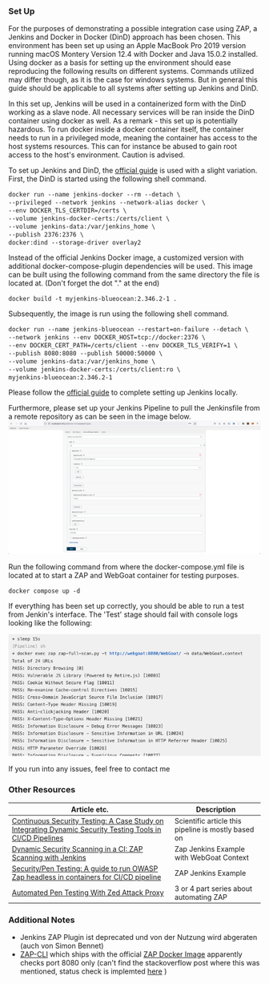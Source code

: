 ### Set Up
For the purposes of demonstrating a possible integration case using ZAP, a Jenkins and Docker in Docker (DinD) approach has been chosen. This environment has been set up using an Apple MacBook Pro 2019 version running macOS Montery Version 12.4 with Docker and Java 15.0.2 installed. Using docker as a basis for setting up the environment should ease reproducing the following results on different systems. Commands utilized may differ though, as it is the case for windows systems. But in general this guide should be applicable to all systems after setting up Jenkins and DinD.


In this set up, Jenkins will be used in a containerized form with the DinD working as a slave node. All necessary services will be ran inside the DinD container using docker as well. As a remark - this set up is potentially hazardous. To run docker inside a docker container itself, the container needs to run in a privileged mode, meaning the container has access to the host systems resources. This can for instance be abused to gain root access to the host's environment. Caution is advised.


To set up Jenkins and DinD, the [official guide](https://www.jenkins.io/doc/book/installing/docker/) is used with a slight variation. First, the DinD is started using the following shell command.
```
docker run --name jenkins-docker --rm --detach \
--privileged --network jenkins --network-alias docker \
--env DOCKER_TLS_CERTDIR=/certs \
--volume jenkins-docker-certs:/certs/client \
--volume jenkins-data:/var/jenkins_home \
--publish 2376:2376 \
docker:dind --storage-driver overlay2
```

Instead of the official Jenkins Docker image, a customized version with additional docker-compose-plugin dependencies will be used. This image can be built using the following command from the same directory the file is located at. (Don't forget the dot "." at the end)
```
docker build -t myjenkins-blueocean:2.346.2-1 .
```

Subsequently, the image is run using the following shell command.
```
docker run --name jenkins-blueocean --restart=on-failure --detach \
--network jenkins --env DOCKER_HOST=tcp://docker:2376 \
--env DOCKER_CERT_PATH=/certs/client --env DOCKER_TLS_VERIFY=1 \
--publish 8080:8080 --publish 50000:50000 \
--volume jenkins-data:/var/jenkins_home \
--volume jenkins-docker-certs:/certs/client:ro \
myjenkins-blueocean:2.346.2-1
```

Please follow the [official guide](https://www.jenkins.io/doc/book/installing/docker/) to complete setting up Jenkins locally.

Furthermore, please set up your Jenkins Pipeline to pull the Jenkinsfile from a remote repository as can be seen in the image below.
![JenkinsConfExample!](/assets/JenkinsConfExample.png)

Run the following command from where the docker-compose.yml file is located at to start a ZAP and WebGoat container for testing purposes.
```
docker compose up -d
```

If everything has been set up correctly, you should be able to run a test from Jenkin's interface. The 'Test' stage should fail with console logs looking like the following:

![ZAPJenkinsOutput!](/assets/ZAPJenkinsOutput.png)

If you run into any issues, feel free to contact me

### Other Resources
|Article etc. |Description|
|---|---|
|[Continuous Security Testing: A Case Study on Integrating Dynamic Security Testing Tools in CI/CD Pipelines](https://ieeexplore.ieee.org/document/9233212/) |Scientific article this pipeline is mostly based on|
|[Dynamic Security Scanning in a CI: ZAP Scanning with Jenkins](https://nullsweep.com/dynamic-security-scanning-in-a-ci-zap-scanning-with-jenkins/) |Zap Jenkins Example with WebGoat Context|
|[Security/Pen Testing: A guide to run OWASP Zap headless in containers for CI/CD pipeline](https://medium.com/engineered-publicis-sapient/security-pen-testing-a-guide-to-run-owasp-zap-headless-in-containers-for-ci-cd-pipeline-ddb580dae3c8) |ZAP Jenkins Example|
|[Automated Pen Testing With Zed Attack Proxy](https://mydeveloperplanet.com/2021/04/13/automated-pen-testing-with-zed-attack-proxy/) |3 or 4 part series about automating ZAP|
### Additional Notes

- Jenkins ZAP Plugin ist deprecated und von der Nutzung wird abgeraten (auch von Simon Bennet)
- [ZAP-CLI](https://github.com/Grunny/zap-cli) which ships with the official [ZAP Docker Image](https://hub.docker.com/r/owasp/zap2docker-stable/) apparently checks port 8080 only (can't find the stackoverflow post where this was mentioned, status check is implemted [here](https://github.com/Grunny/zap-cli/blob/master/zapcli/cli.py) )

